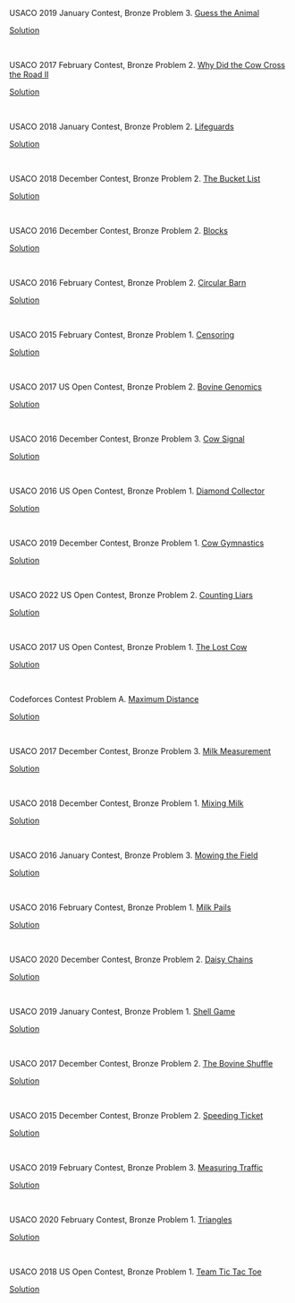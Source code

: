 USACO 2019 January Contest, Bronze
Problem 3. [Guess the Animal](https://usaco.org/index.php?page=viewproblem2&cpid=893)

[Solution](https://github.com/LurpDaDerp/USACOPractice/blob/main/Practice/guess/guess.java)

<br />

USACO 2017 February Contest, Bronze
Problem 2. [Why Did the Cow Cross the Road II](https://usaco.org/index.php?page=viewproblem2&cpid=712)

[Solution](https://github.com/LurpDaDerp/USACOPractice/blob/main/Practice/circlecross/circlecross.java)

<br />

USACO 2018 January Contest, Bronze
Problem 2. [Lifeguards](https://usaco.org/index.php?page=viewproblem2&cpid=784)

[Solution](https://github.com/LurpDaDerp/USACOPractice/blob/main/Practice/lifeguards/lifeguards.java)

<br />

USACO 2018 December Contest, Bronze
Problem 2. [The Bucket List](https://usaco.org/index.php?page=viewproblem2&cpid=856)

[Solution](https://github.com/LurpDaDerp/USACOPractice/blob/main/Practice/blist/blist.java)

<br />

USACO 2016 December Contest, Bronze
Problem 2. [Blocks](https://usaco.org/index.php?page=viewproblem2&cpid=664)

[Solution](https://github.com/LurpDaDerp/USACOPractice/blob/main/Practice/blocks/blocks.java)

<br />

USACO 2016 February Contest, Bronze
Problem 2. [Circular Barn](https://usaco.org/index.php?page=viewproblem2&cpid=616)

[Solution](https://github.com/LurpDaDerp/USACOPractice/blob/main/Practice/cbarn/cbarn.java)

<br />

USACO 2015 February Contest, Bronze
Problem 1. [Censoring](https://usaco.org/index.php?page=viewproblem2&cpid=526)

[Solution](https://github.com/LurpDaDerp/USACOPractice/blob/main/Practice/censor/censor.java)

<br />

USACO 2017 US Open Contest, Bronze
Problem 2. [Bovine Genomics](https://usaco.org/index.php?page=viewproblem2&cpid=736)

[Solution](https://github.com/LurpDaDerp/USACOPractice/blob/main/Practice/cownomics/cownomics.java)

<br />

USACO 2016 December Contest, Bronze
Problem 3. [Cow Signal](https://usaco.org/index.php?page=viewproblem2&cpid=665)

[Solution](https://github.com/LurpDaDerp/USACOPractice/blob/main/Practice/cowsignal/cowsignal.java)

<br />

USACO 2016 US Open Contest, Bronze
Problem 1. [Diamond Collector](https://usaco.org/index.php?page=viewproblem2&cpid=639)

[Solution](https://github.com/LurpDaDerp/USACOPractice/blob/main/Practice/diamond/diamond.java)

<br />

USACO 2019 December Contest, Bronze
Problem 1. [Cow Gymnastics](https://usaco.org/index.php?page=viewproblem2&cpid=963)

[Solution](https://github.com/LurpDaDerp/USACOPractice/blob/main/Practice/gymnastics/gymnastics.java)

<br />

USACO 2022 US Open Contest, Bronze
Problem 2. [Counting Liars](https://usaco.org/index.php?page=viewproblem2&cpid=1228)

[Solution](https://github.com/LurpDaDerp/USACOPractice/blob/main/Practice/liars/liars.java)

<br />

USACO 2017 US Open Contest, Bronze
Problem 1. [The Lost Cow](https://usaco.org/index.php?page=viewproblem2&cpid=735)

[Solution](https://github.com/LurpDaDerp/USACOPractice/blob/main/Practice/lostcow/lostcow.java)

<br />

Codeforces Contest
Problem A. [Maximum Distance](https://codeforces.com/gym/102951/problem/A)

[Solution](https://github.com/LurpDaDerp/USACOPractice/blob/main/Practice/maxdis/Main.java)

<br />

USACO 2017 December Contest, Bronze
Problem 3. [Milk Measurement](https://usaco.org/index.php?page=viewproblem2&cpid=761)

[Solution](https://github.com/LurpDaDerp/USACOPractice/blob/main/Practice/measurement/measurement.java)

<br />

USACO 2018 December Contest, Bronze
Problem 1. [Mixing Milk](https://usaco.org/index.php?page=viewproblem2&cpid=855)

[Solution](https://github.com/LurpDaDerp/USACOPractice/blob/main/Practice/mixmilk/mixmilk.java)

<br />

USACO 2016 January Contest, Bronze
Problem 3. [Mowing the Field](https://usaco.org/index.php?page=viewproblem2&cpid=593)

[Solution](https://github.com/LurpDaDerp/USACOPractice/blob/main/Practice/mowing/mowing.java)

<br />

USACO 2016 February Contest, Bronze
Problem 1. [Milk Pails](https://usaco.org/index.php?page=viewproblem2&cpid=615)

[Solution](https://github.com/LurpDaDerp/USACOPractice/blob/main/Practice/pails/pails.java)

<br />

USACO 2020 December Contest, Bronze
Problem 2. [Daisy Chains](https://usaco.org/index.php?page=viewproblem2&cpid=1060)

[Solution](https://github.com/LurpDaDerp/USACOPractice/blob/main/Practice/photo/photo.java)

<br />

USACO 2019 January Contest, Bronze
Problem 1. [Shell Game](https://usaco.org/index.php?page=viewproblem2&cpid=891)

[Solution](https://github.com/LurpDaDerp/USACOPractice/blob/main/Practice/shell/shell.java)

<br />

USACO 2017 December Contest, Bronze
Problem 2. [The Bovine Shuffle](https://usaco.org/index.php?page=viewproblem2&cpid=760)

[Solution](https://github.com/LurpDaDerp/USACOPractice/blob/main/Practice/shuffle/shuffle.java)

<br />

USACO 2015 December Contest, Bronze
Problem 2. [Speeding Ticket](https://usaco.org/index.php?page=viewproblem2&cpid=568)

[Solution](https://github.com/LurpDaDerp/USACOPractice/blob/main/Practice/speeding/speeding.java)

<br />

USACO 2019 February Contest, Bronze
Problem 3. [Measuring Traffic](https://usaco.org/index.php?page=viewproblem2&cpid=917)

[Solution](https://github.com/LurpDaDerp/USACOPractice/blob/main/Practice/traffic/traffic.java)

<br />

USACO 2020 February Contest, Bronze
Problem 1. [Triangles](https://usaco.org/index.php?page=viewproblem2&cpid=1011)

[Solution](https://github.com/LurpDaDerp/USACOPractice/blob/main/Practice/triangles/triangles.java)

<br />

USACO 2018 US Open Contest, Bronze
Problem 1. [Team Tic Tac Toe](https://usaco.org/index.php?page=viewproblem2&cpid=831)

[Solution](https://github.com/LurpDaDerp/USACOPractice/blob/main/Practice/tttt/tttt.java)

<br />
